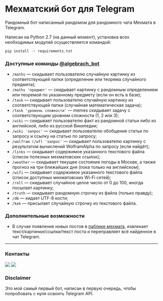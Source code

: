 # Мехматский бот для Telegram

Рандомный бот написанный рандомом для рандомного чата Мехмата в Telegram.

Написан на Python 2.7 (на данный момент), установка всех необходимых модулей осуществляется командой:
```sh
pip install -r requirements.txt
```

### Доступные команды [@algebrach_bot](https://t.me/algebrach_bot)
* `/maths` — скидывает пользователю случайную картинку из соответствующей папки (определение или теорема случайного предмета);
* `/maths 'предмет'` — скидывает картинку с рандомным определением или теоремой по указанному предмету (если он есть в базе);
* `/task` — скидывает пользователю случайную картинку из соответствующей папки (случайная математическая задача);
* `/task 'уровень сложности'` — memes скидывает задачу с соответствующим уровнем сложности (1, 2 или 3);
* `/wiki` — скидывает пользователю факт из рандомной статьи либо из английской, либо из русской Википедии;
* `/wiki 'запрос'` — скидывает пользователю обобщение статьи по запросу и ссылку на статью по запросу;
* `/wolfram (/wf) 'запрос'` — скидывает пользователю картинку с результатом вычислений WolframAlpha по запросу (если найдёт);
* `/links` — скидывает содержимое указанного текстового файла (список полезных мехматовских ссылок);
* `/weather` — скидывает текущее состояние погоды в Москве, а также прогноз на три ближайших дня (пока только на английском);
* `/wifi` — скидывает содержимое указанного текстового файла (список доступных мехматовских Wi-Fi сетей);
* `/roll` — скидывает случайное целое число от 0 до 100, иногда посылает картинку;
* `/truth` — скидывает рандомную строчку из файла (только правду);
* `/d6` — кидает UTF-8 кости;
* `/kek` — присылает случайную строчку из текстового файла.

### Дополнительные возможности
* В случае появления новых постов в [паблике мехмата](https://vk.com/msu_mechmath), извлекает текст/картинки/ссылки/текст поста и переправляет всё найденное в чат Telegram.

-----

### Контакты
[![](https://img.shields.io/badge/Создатель-%40arv__ego-blue.svg)](https://t.me/arv_ego)
[![](https://img.shields.io/badge/Мимокрокодил-%40rm__bk-blue.svg)](https://t.me/rm_bk)

### Disclaimer
Это мой самый первый бот, написан в первую очередь, чтобы попробовать с нуля освоить Telegram API.
